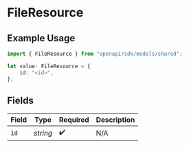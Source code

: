 # FileResource

## Example Usage

```typescript
import { FileResource } from "openapi/sdk/models/shared";

let value: FileResource = {
    id: "<id>",
};
```

## Fields

| Field              | Type               | Required           | Description        |
| ------------------ | ------------------ | ------------------ | ------------------ |
| `id`               | *string*           | :heavy_check_mark: | N/A                |